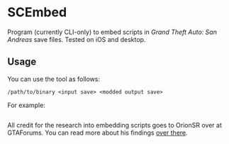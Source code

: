 # SCEmbed
Program (currently CLI-only) to embed scripts in *Grand Theft Auto: San Andreas* save files. Tested on iOS and desktop.

## Usage
You can use the tool as follows:
```
/path/to/binary <input save> <modded output save>
```

For example:
```

```

All credit for the research into embedding scripts goes to OrionSR over at GTAForums. You can read more about his findings [over there](https://gtaforums.com/topic/932498-embedding-scripts-in-save-files/).